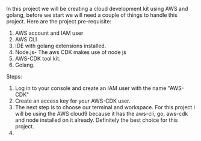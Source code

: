 In this project we will be creating a cloud development kit using AWS and golang, before we start we will need a couple of things to handle this project. Here are the project pre-requisite:

1. AWS account and IAM user
2. AWS CLI
3. IDE with golang extensions installed.
4. Node.js- The aws CDK makes use of node js
5. AWS-CDK tool kit.
6. Golang.

Steps:
1. Log in to your console and create an IAM user with the name "AWS-CDK"
2. Create an access key for your AWS-CDK user.
3. The next step is to choose our terminal and workspace. For this project  i will be using the AWS cloud9 because it has the aws-cli, go, aws-cdk and node installed on it already. Definitely the best choice
   for this project.
5. 
